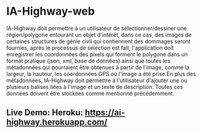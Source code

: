 # IA-Highway-web
IA-Highway doit permettre à un utilisateur de sélectionner/dessiner une région/polygone entourant un objet d'intérêt, dans ce cas, des images de certaines structures de génie civil qui contiennent des dommages seront fournies, après le processus de sélection est fait, l'application doit enregistrer les coordonnées des pixels qui forment le polygone dans un format pratique (json, xml, base de données) ainsi que toutes les métadonnées qui pourraient être obtenues à partir de l'image, comme la largeur, la hauteur, les coordonnées GPS où l'image a été prise.En plus des métadonnées, IA-Highway doit permettre à l'utilisateur d'ajouter une ou plusieurs balises liées à l'image et un texte de description. Toutes ces données doivent être stockées comme mentionné précédemment.


## Live Demo: Heroku: https://ai-highway.herokuapp.com/
